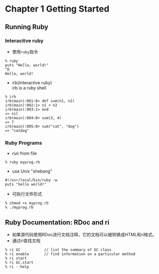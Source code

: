# Chapter 1 Getting Started
## Running Ruby
### Interacitve ruby
+ 使用`ruby`指令
```
% ruby
puts "Hello, world!"
^D
Hello, world!
```

+ irb(Interactive ruby)  
irb is a ruby shell
```
% irb
irb(main):001:0> def sum(n1, n2)
irb(main):002:1> n1 + n2 
irb(main):003:1> end
=> nil
irb(main):004:0> sum(3, 4)
=> 7
irb(main):005:0> sum("cat", "dog") 
=> "catdog"
```

### Ruby Programs
+ run from file
```
% ruby myprog.rb
```

+ use Unix "shebang"
```
#!/usr/local/bin/ruby -w
puts "hello world!"
```

+ 可执行文件形式
```
% chmod +x myprog.rb
% ./myprog.rb
```

## Ruby Documentation: RDoc and ri
+ 如果源代码使用RDoc进行文档注释，它的文档可以被转换成HTML和ri格式。
+ 通过ri查找文档
```
% ri GC           // list the summary of GC class
% ri enable       // find information on a particular method
% ri start
% ri GC.start
% ri --help
```
